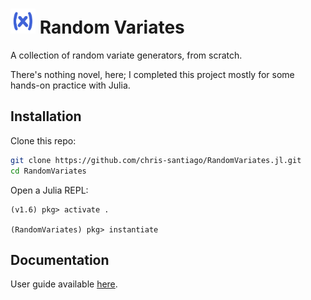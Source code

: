 <h1>
<img src="docs/src/assets/logo.png" width=40>
Random Variates
</h1>

A collection of random variate generators, from scratch. 

There's nothing novel, here; I completed this project mostly for some hands-on practice with Julia.

## Installation

Clone this repo:

```bash
git clone https://github.com/chris-santiago/RandomVariates.jl.git
cd RandomVariates
```

Open a Julia REPL:

```julia-repl
(v1.6) pkg> activate .

(RandomVariates) pkg> instantiate
```

## Documentation

User guide available [here](https://chris-santiago.github.io/RandomVariates.jl/dev/).

